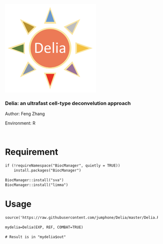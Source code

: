<img src="https://github.com/jumphone/Delia/blob/master/img/Delia_LOGO.png" width="300">


### Delia: an ultrafast cell-type deconvelution approach

Author: Feng Zhang

Environment: R 

</br>

# Requirement

    if (!requireNamespace("BiocManager", quietly = TRUE))
        install.packages("BiocManager")
        
    BiocManager::install("sva")
    BiocManager::install("limma")

# Usage

    source('https://raw.githubusercontent.com/jumphone/Delia/master/Delia.R')
    
    mydelia=Delia(EXP, REF, COMBAT=TRUE)
    
    # Result is in "mydelia$out"
    
    



